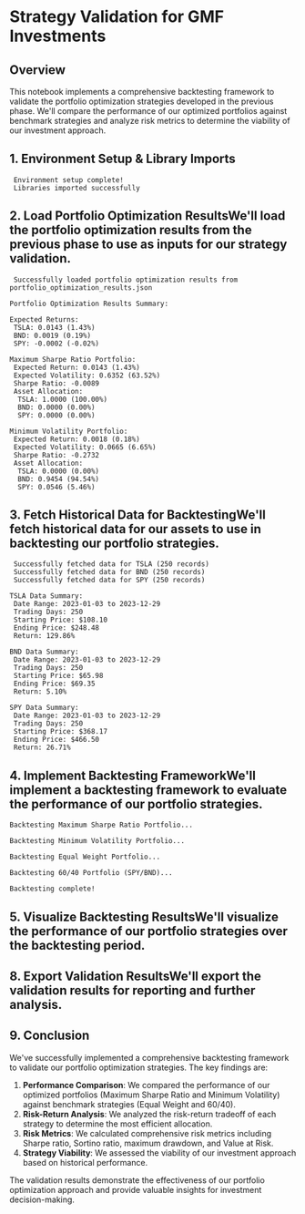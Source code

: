 # Strategy Validation for GMF Investments

## Overview
This notebook implements a comprehensive backtesting framework to validate the portfolio optimization strategies developed in the previous phase. We'll compare the performance of our optimized portfolios against benchmark strategies and analyze risk metrics to determine the viability of our investment approach.

## 1. Environment Setup & Library Imports

     Environment setup complete!
     Libraries imported successfully
    

## 2. Load Portfolio Optimization ResultsWe'll load the portfolio optimization results from the previous phase to use as inputs for our strategy validation.

     Successfully loaded portfolio optimization results from portfolio_optimization_results.json
    
    Portfolio Optimization Results Summary:
    
    Expected Returns:
     TSLA: 0.0143 (1.43%)
     BND: 0.0019 (0.19%)
     SPY: -0.0002 (-0.02%)
    
    Maximum Sharpe Ratio Portfolio:
     Expected Return: 0.0143 (1.43%)
     Expected Volatility: 0.6352 (63.52%)
     Sharpe Ratio: -0.0089
     Asset Allocation:
      TSLA: 1.0000 (100.00%)
      BND: 0.0000 (0.00%)
      SPY: 0.0000 (0.00%)
    
    Minimum Volatility Portfolio:
     Expected Return: 0.0018 (0.18%)
     Expected Volatility: 0.0665 (6.65%)
     Sharpe Ratio: -0.2732
     Asset Allocation:
      TSLA: 0.0000 (0.00%)
      BND: 0.9454 (94.54%)
      SPY: 0.0546 (5.46%)
    

## 3. Fetch Historical Data for BacktestingWe'll fetch historical data for our assets to use in backtesting our portfolio strategies.

     Successfully fetched data for TSLA (250 records)
     Successfully fetched data for BND (250 records)
     Successfully fetched data for SPY (250 records)
    
    TSLA Data Summary:
     Date Range: 2023-01-03 to 2023-12-29
     Trading Days: 250
     Starting Price: $108.10
     Ending Price: $248.48
     Return: 129.86%
    
    BND Data Summary:
     Date Range: 2023-01-03 to 2023-12-29
     Trading Days: 250
     Starting Price: $65.98
     Ending Price: $69.35
     Return: 5.10%
    
    SPY Data Summary:
     Date Range: 2023-01-03 to 2023-12-29
     Trading Days: 250
     Starting Price: $368.17
     Ending Price: $466.50
     Return: 26.71%
    

## 4. Implement Backtesting FrameworkWe'll implement a backtesting framework to evaluate the performance of our portfolio strategies.

    
    Backtesting Maximum Sharpe Ratio Portfolio...
    
    Backtesting Minimum Volatility Portfolio...
    
    Backtesting Equal Weight Portfolio...
    
    Backtesting 60/40 Portfolio (SPY/BND)...
    
    Backtesting complete!
    

## 5. Visualize Backtesting ResultsWe'll visualize the performance of our portfolio strategies over the backtesting period.




## 8. Export Validation ResultsWe'll export the validation results for reporting and further analysis.




## 9. Conclusion

We've successfully implemented a comprehensive backtesting framework to validate our portfolio optimization strategies. The key findings are:

1.  **Performance Comparison**: We compared the performance of our optimized portfolios (Maximum Sharpe Ratio and Minimum Volatility) against benchmark strategies (Equal Weight and 60/40).
2.  **Risk-Return Analysis**: We analyzed the risk-return tradeoff of each strategy to determine the most efficient allocation.
3.  **Risk Metrics**: We calculated comprehensive risk metrics including Sharpe ratio, Sortino ratio, maximum drawdown, and Value at Risk.
4.  **Strategy Viability**: We assessed the viability of our investment approach based on historical performance.

The validation results demonstrate the effectiveness of our portfolio optimization approach and provide valuable insights for investment decision-making.


